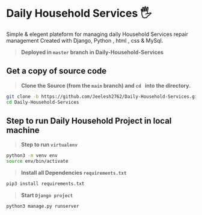 # Daily Household Services 🖐

Simple & elegent plateform for managing daily Household Services repair management Created with Django, Python , html , css & MySql.

<!-- # InstaBook 👋
## - [Deployed environment  http://arvik.pythonanywhere.com/](http://arvik.pythonanywhere.com/) -->


> **Deployed in `master` branch in Daily-Household-Services**


## Get a copy of source code

> **Clone the Source (from the `main` branch) and `cd ` into the directory.**

```sh
git clone -b https://github.com/Jeelesh2762/Daily-Household-Services.git
cd Daily-Household-Services
```
## Step to run Daily Household Project in local machine

> **Step to run `virtualenv`**

```sh
python3 -m venv env
source env/bin/activate
```

> **Install all Dependencies `requirements.txt`**

```sh
pip3 install requirements.txt
```


> **Start `Django project`**

```sh
python3 manage.py runserver
```
